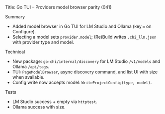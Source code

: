 Title: Go TUI – Providers model browser parity (041)

Summary
- Added model browser in Go TUI for LM Studio and Ollama (key `m` on Configure).
- Selecting a model sets `provider.model`; (Re)Build writes `.chi_llm.json` with provider type and model.

Technical
- New package: `go-chi/internal/discovery` for LM Studio `/v1/models` and Ollama `/api/tags`.
- TUI: `PageModelBrowser`, async discovery command, and list UI with size when available.
- Config write now accepts model: `WriteProjectConfig(type, model)`.

Tests
- LM Studio success + empty via `httptest`.
- Ollama success with size.

